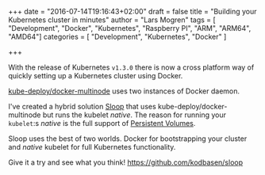 +++
date = "2016-07-14T19:16:43+02:00"
draft = false
title = "Building your Kubernetes cluster in minutes"
author = "Lars Mogren"
tags = [ "Development", "Docker", "Kubernetes", "Raspberry PI", "ARM", "ARM64", "AMD64"]
categories = [ "Development", "Kubernetes", "Docker" ]

+++

With the release of Kubernetes `v1.3.0` there is now a cross platform way of
quickly setting up a Kubernetes cluster using Docker.
<!--more-->

[kube-deploy/docker-multinode](https://github.com/kubernetes/kube-deploy/tree/master/docker-multinode)
uses two instances of Docker daemon.


I've created a hybrid solution [Sloop](https://github.com/kodbasen/sloop) that uses kube-deploy/docker-multinode but runs
the kubelet *native*. The reason for running your `kubelet`:s *native* is the full support of [Persistent Volumes](http://kubernetes.io/docs/user-guide/persistent-volumes/).

Sloop uses the best of two worlds. Docker for bootstrapping your cluster and *native* kubelet for full Kubernetes functionality.

Give it a try and see what you think!
https://github.com/kodbasen/sloop
